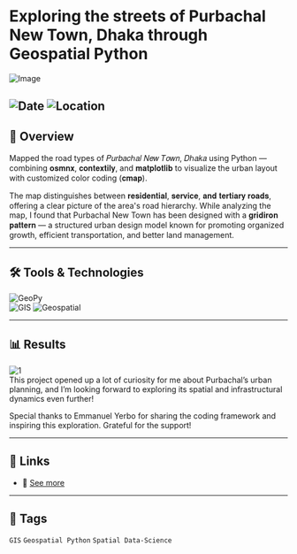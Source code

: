 # Exploring the streets of Purbachal New Town, Dhaka through Geospatial Python
![Image]()  

![Date](https://img.shields.io/badge/28/04/2025-28/04/2025-blue) 
![Location](https://img.shields.io/badge/Location-Rajshahi-green) 
---

## 📝 Overview
Mapped the road types of 𝑃𝑢𝑟𝑏𝑎𝑐ℎ𝑎𝑙 𝑁𝑒𝑤 𝑇𝑜𝑤𝑛, 𝐷ℎ𝑎𝑘𝑎 using Python — combining 𝐨𝐬𝐦𝐧𝐱, 𝐜𝐨𝐧𝐭𝐞𝐱𝐭𝐢𝐥𝐲, and 𝐦𝐚𝐭𝐩𝐥𝐨𝐭𝐥𝐢𝐛 to visualize the urban layout with customized color coding (𝐜𝐦𝐚𝐩).

The map distinguishes between 𝐫𝐞𝐬𝐢𝐝𝐞𝐧𝐭𝐢𝐚𝐥, 𝐬𝐞𝐫𝐯𝐢𝐜𝐞, 𝐚𝐧𝐝 𝐭𝐞𝐫𝐭𝐢𝐚𝐫𝐲 𝐫𝐨𝐚𝐝𝐬, offering a clear picture of the area's road hierarchy. While analyzing the map, I found that Purbachal New Town has been designed with a 𝐠𝐫𝐢𝐝𝐢𝐫𝐨𝐧 𝐩𝐚𝐭𝐭𝐞𝐫𝐧 — a structured urban design model known for promoting organized growth, efficient transportation, and better land management.

---

## 🛠️ Tools & Technologies
![GeoPy](https://img.shields.io/badge/Geospatial%Python-red)  
![GIS](https://img.shields.io/badge/GIS-ArcGIS-green) 
![Geospatial](https://img.shields.io/badge/Geospatial-Data%20Science-lightgrey)  

---

## 📊 Results

![1](https://framerusercontent.com/images/SEBX76Cwgyt2DfSCLWiVm4Ym6o.jpg?scale-down-to=1024&width=2581&height=2433)  
This project opened up a lot of curiosity for me about Purbachal’s urban planning, and I’m looking forward to exploring its spatial and infrastructural dynamics even further!

Special thanks to Emmanuel Yerbo for sharing the coding framework and inspiring this exploration. Grateful for the support!

---

## 📎 Links
- 🔗 [See more](https://www.linkedin.com/posts/imtiajiqbalmahfuj_gis-geospatialpython-urbandesign-activity-7322575872517931008-ePnF?utm_source=share&utm_medium=member_desktop&rcm=ACoAAETCC3UBjMNBwycvXEm57I2FBEXCxvdKcM0)  

---

## 🔖 Tags
`GIS` `Geospatial Python` `Spatial Data-Science`  
